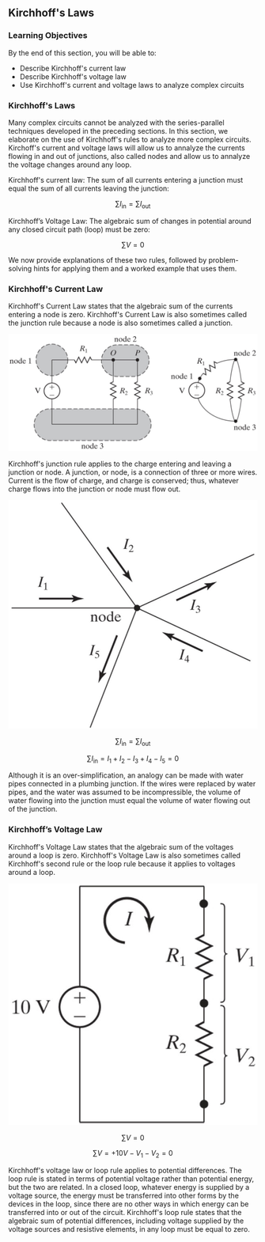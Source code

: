 ## Kirchhoff's Laws

### Learning Objectives

By the end of this section, you will be able to:

 * Describe Kirchhoff's current law
 * Describe Kirchhoff's voltage law
 * Use Kirchhoff's current and voltage laws to analyze complex circuits

### Kirchhoff's Laws

Many complex circuits cannot be analyzed with the series-parallel techniques developed in the preceding sections. In this section, we elaborate on the use of Kirchhoff's rules to analyze more complex circuits. Kirchoff's current and voltage laws will allow us to annalyze the currents flowing in and out of junctions, also called nodes and allow us to annalyze the voltage changes around any loop.

Kirchhoff's current law: The sum of all currents entering a junction must equal the sum of all currents leaving the junction:

$$
\sum I_{\mathrm{in}}=\sum I_{\mathrm{out}}
$$

Kirchhoff’s Voltage Law: The algebraic sum of changes in potential around any closed circuit path (loop) must be zero:

$$
\sum V=0
$$

We now provide explanations of these two rules, followed by problem-solving hints for applying them and a worked example that uses them.

### Kirchhoff's Current Law

Kirchhoff's Current Law states that the algebraic sum of the currents entering a node is zero. Kirchhoff's Current Law is also sometimes called the junction rule because a node is also sometimes called a junction.

![2 nodes in a circuit](images/nodes_in_circuits.jpg)

Kirchhoff's junction rule applies to the charge entering and leaving a junction or node. A junction, or node, is a connection of three or more wires. Current is the flow of charge, and charge is conserved; thus, whatever charge flows into the junction or node must flow out.

![currents in and out of a node](images/currents_in_and_out_of_node.jpg)

$$
\sum I_{\mathrm{in}}=\sum I_{\mathrm{out}}
$$

$$
\sum I_{\mathrm{in}}= I_1 + I_2 - I_3 + I_4 - I_5 = 0
$$

Although it is an over-simplification, an analogy can be made with water pipes connected in a plumbing junction. If the wires were replaced by water pipes, and the water was assumed to be incompressible, the volume of water flowing into the junction must equal the volume of water flowing out of the junction.

### Kirchhoff’s Voltage Law

Kirchhoff's Voltage Law states that the algebraic sum of the voltages around a loop is zero. Kirchhoff's Voltage Law is also sometimes called Kirchhoff's second rule or the loop rule because it applies to voltages around a loop.

![](images/voltages_around_a_loop.jpg)

$$
\sum V=0
$$

$$
\sum V= +10V - V_1 - V_2 = 0
$$

Kirchhoff's voltage law or loop rule applies to potential differences. The loop rule is stated in terms of potential voltage rather than potential energy, but the two are related. In a closed loop, whatever energy is supplied by a voltage source, the energy must be transferred into other forms by the devices in the loop, since there are no other ways in which energy can be transferred into or out of the circuit. Kirchhoff's loop rule states that the algebraic sum of potential differences, including voltage supplied by the voltage sources and resistive elements, in any loop must be equal to zero.
